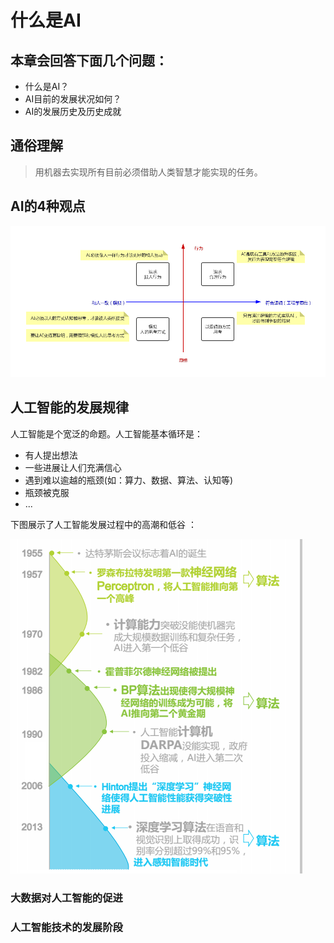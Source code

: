 
# 什么是AI

## 本章会回答下面几个问题：

 - 什么是AI？
 - AI目前的发展状况如何？
 - AI的发展历史及历史成就


## 通俗理解

> 用机器去实现所有目前必须借助人类智慧才能实现的任务。

## AI的4种观点
![enter description here][1]

 ## 人工智能的发展规律
 人工智能是个宽泛的命题。人工智能基本循环是：
 
 -  有人提出想法
 -  一些进展让人们充满信心
 -  遇到难以逾越的瓶颈(如：算力、数据、算法、认知等)
 -  瓶颈被克服
 -  ...

下图展示了人工智能发展过程中的高潮和低谷 ：

 ![enter description here][2]
 
 ### 大数据对人工智能的促进
 
 
 ### 人工智能技术的发展阶段


  [1]: ./images/AI-4WAY.png "AI-4WAY"
  [2]: ./images/AI-History.png "AI-History"